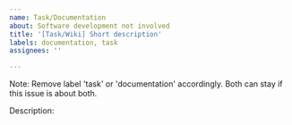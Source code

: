 ```yaml
---
name: Task/Documentation
about: Software development not involved
title: '[Task/Wiki] Short description'
labels: documentation, task
assignees: ''

---
```


Note:
Remove label 'task' or 'documentation' accordingly. Both can stay if this issue is about both.

Description:
